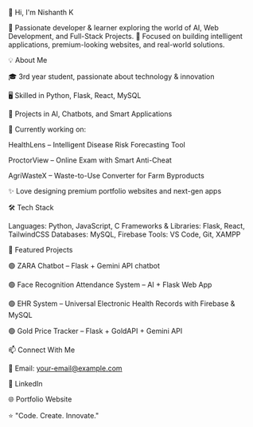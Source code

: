 👋 Hi, I'm Nishanth K

🚀 Passionate developer & learner exploring the world of AI, Web Development, and Full-Stack Projects.
🎯 Focused on building intelligent applications, premium-looking websites, and real-world solutions.

💡 About Me

🎓 3rd year student, passionate about technology & innovation

🖥️ Skilled in Python, Flask, React, MySQL

🤖 Projects in AI, Chatbots, and Smart Applications

🌱 Currently working on:

HealthLens – Intelligent Disease Risk Forecasting Tool

ProctorView – Online Exam with Smart Anti-Cheat

AgriWasteX – Waste-to-Use Converter for Farm Byproducts

✨ Love designing premium portfolio websites and next-gen apps

🛠️ Tech Stack

Languages: Python, JavaScript, C
Frameworks & Libraries: Flask, React, TailwindCSS
Databases: MySQL, Firebase
Tools: VS Code, Git, XAMPP

📌 Featured Projects

🟢 ZARA Chatbot – Flask + Gemini API chatbot

🟢 Face Recognition Attendance System – AI + Flask Web App

🟢 EHR System – Universal Electronic Health Records with Firebase & MySQL

🟢 Gold Price Tracker – Flask + GoldAPI + Gemini API

📫 Connect With Me

📧 Email: your-email@example.com

💼 LinkedIn

🌐 Portfolio Website

⭐ "Code. Create. Innovate."
